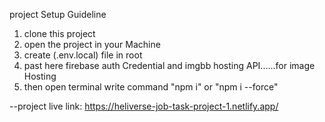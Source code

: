 project Setup Guideline

1. clone this project
2. open the project in your Machine
3. create  (.env.local) file in root
4. past here firebase auth Credential and imgbb hosting API......for image Hosting
5. then open terminal write command "npm i" or "npm i --force"


--project live link: https://heliverse-job-task-project-1.netlify.app/
